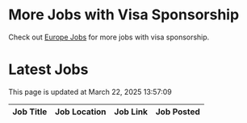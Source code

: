 # More Jobs with Visa Sponsorship

Check out [Europe Jobs](https://github.com/sureshparimi/europejobs#latest-jobs) for more jobs with visa sponsorship.

# Latest Jobs

This page is updated at March 22, 2025 13:57:09

| Job Title | Job Location | Job Link | Job Posted |
| --- | --- | --- | --- |
